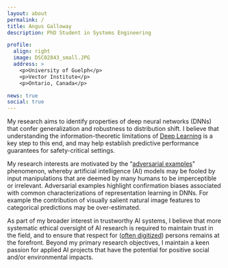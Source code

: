 ```yaml
---
layout: about
permalink: /
title: Angus Galloway
description: PhD Student in Systems Engineering

profile:
  align: right
  image: DSC02843_small.JPG
  address: >
    <p>University of Guelph</p>
    <p>Vector Institute</p>
    <p>Ontario, Canada</p>

news: true
social: true
---
```

My research aims to identify properties of deep neural networks (DNNs) that
confer generalization and robustness to distribution shift. I believe that understanding
the information-theoretic limitations of [Deep Learning](https://www.deeplearningbook.org/)
is a key step to this end, and may help establish predictive performance guarantees
for safety-critical settings.

My research interests are motivated by the
“[adversarial examples](https://arxiv.org/abs/1312.6199)" phenomenon,
whereby artificial intelligence (AI) models may be fooled by input manipulations
that are deemed by many humans to be imperceptible or irrelevant. Adversarial
examples highlight confirmation biases associated with common characterizations
of representation learning in DNNs. For example the contribution
of visually salient natural image features to categorical predictions may be
over-estimated.

As part of my broader interest in trustworthy AI systems, I believe that more
systematic ethical oversight of AI research is required to maintain trust in the
field, and to ensure that respect for ([often digitized](https://journals.sagepub.com/doi/full/10.1177/2053951716650211))
persons remains at the forefront. Beyond my primary research objectives, I maintain
a keen passion for applied AI projects that have the potential for positive
social and/or environmental impacts.
